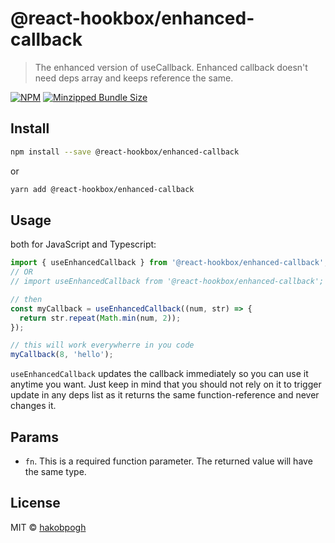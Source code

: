 # @react-hookbox/enhanced-callback

> The enhanced version of useCallback. Enhanced callback doesn't need deps
> array and keeps reference the same.

[![NPM][npm-image]][npm-link]
[![Minzipped Bundle Size][bundlephobia-image]][bundlephobia-link]

## Install

```bash
npm install --save @react-hookbox/enhanced-callback
```
or
```bash
yarn add @react-hookbox/enhanced-callback
```

## Usage

both for JavaScript and Typescript:
```typescript
import { useEnhancedCallback } from '@react-hookbox/enhanced-callback';
// OR
// import useEnhancedCallback from '@react-hookbox/enhanced-callback';

// then
const myCallback = useEnhancedCallback((num, str) => {
  return str.repeat(Math.min(num, 2));
});

// this will work everywherre in you code
myCallback(8, 'hello');
```

`useEnhancedCallback` updates the callback immediately so you can use it
anytime you want. Just keep in mind that you should not rely on it to trigger
update in any deps list as it returns the same function-reference
and never changes it.

## Params

* `fn`. This is a required function parameter.
  The returned value will have the same type.

## License

MIT © [hakobpogh][github-hakobpogh]

[npm-image]: https://img.shields.io/npm/v/@react-hookbox/enhanced-callback.svg
[npm-link]: https://www.npmjs.com/package/@react-hookbox/enhanced-callback
[bundlephobia-image]: https://badgen.net/bundlephobia/minzip/@react-hookbox/enhanced-callback
[bundlephobia-link]: https://bundlephobia.com/result?p=@react-hookbox/enhanced-callback
[github-hakobpogh]: https://github.com/hakobpogh
